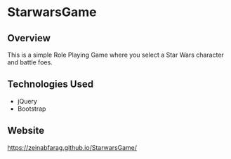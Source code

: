 # StarwarsGame

## Overview

This is a simple Role Playing Game where you select a Star Wars character and battle foes.

## Technologies Used
* jQuery
* Bootstrap

## Website

https://zeinabfarag.github.io/StarwarsGame/

